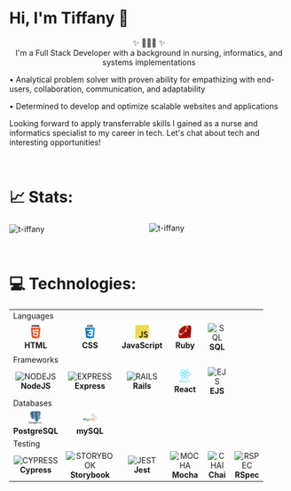 # Hi, I'm Tiffany 👋  

<!--
**t-iffany/t-iffany** is a ✨ _special_ ✨ repository because its `README.md` (this file) appears on your GitHub profile.

https://docs.github.com/en/get-started/writing-on-github/getting-started-with-writing-and-formatting-on-github/quickstart-for-writing-on-github

<picture>
 <source media="(prefers-color-scheme: dark)" srcset="YOUR-DARKMODE-IMAGE">
 <source media="(prefers-color-scheme: light)" srcset="YOUR-LIGHTMODE-IMAGE">
 <img alt="YOUR-ALT-TEXT" src="YOUR-DEFAULT-IMAGE">
</picture>

Here are some ideas to get you started:

- 🔭 I’m currently working on ...
- 🌱 I’m currently learning ...
- 👯 I’m looking to collaborate on ...
- 🤔 I’m looking for help with ...
- 💬 Ask me about ...
- 📫 How to reach me: ...
- 😄 Pronouns: ...
- ⚡ Fun fact: ...
-->

<p align="center">
✨ 👩🏻‍💻 ✨
<br>
I'm a Full Stack Developer with a background in nursing, informatics, and systems implementations
</p>
• Analytical problem solver with proven ability for empathizing with end-users, collaboration, communication, and adaptability

• Determined to develop and optimize scalable websites and applications

Looking forward to apply transferrable skills I gained as a nurse and informatics specialist to my career in tech. Let's chat about tech and interesting opportunities!

<br>

# 📈 Stats:
<p align="left">
  <img align="center" src="https://github-readme-stats.vercel.app/api/top-langs?username=t-iffany&langs_count=14&hide=yacc,cmake&show_icons=true&locale=en&layout=compact" width="45%" alt="t-iffany"/> 
  <img align="right" src="https://github-readme-stats.vercel.app/api?username=t-iffany&show_icons=true&locale=en" width="50%" alt="t-iffany" />  
</p>

<br>

 # 💻 Technologies:

<!-- <details>
<summary>My Top Tech Stacks</summary>

|           |
|-----------|
| JavaScript|
| React     |
| Node.js   |
| SQL       |
| Ruby      |
| HTML      |
| CSS       |

</details> -->

<table>  
  <tr>
    <td align="left" width="10">Languages</td>
  </tr>
  <tr>
    <td align="center" height="20" width="10">
      <img
        src="https://raw.githubusercontent.com/devicons/devicon/master/icons/html5/html5-original-wordmark.svg"
        width="25"
        height="25"
        alt="HTML"
      />
      <br /><strong>HTML</strong>
    </td>
    <td align="center" height="20" width="10">
      <img
        src="https://raw.githubusercontent.com/devicons/devicon/master/icons/css3/css3-original-wordmark.svg"
        width="25"
        height="25"
        alt="CSS"
      />
      <br /><strong>CSS</strong>
    </td>
    <td align="center" height="20" width="10">
      <img
        src="https://raw.githubusercontent.com/devicons/devicon/master/icons/javascript/javascript-original.svg"
        width="25"
        height="25"
        alt="JAVASCRIPT"
      />
      <br /><strong>JavaScript</strong>
    </td>
    <td align="center" height="20" width="20">
      <img
        src="https://raw.githubusercontent.com/devicons/devicon/master/icons/ruby/ruby-original.svg"
        width="25"
        height="25"
        alt="RUBY"
      />
      <br /><strong>Ruby</strong>
    </td>
    <td align="center" height="20" width="20">
      <img
        src="https://cdn-icons-png.flaticon.com/512/2772/2772165.png"
        width="25"
        height="25"
        alt="SQL"
      />
      <br /><strong>SQL</strong>
    </td>
  </tr>

  <tr>
    <td align="left" width="10">Frameworks</td>
  </tr>
  <tr>
    <td align="center" height="20" width="20">
      <img
        src="https://cdn.freebiesupply.com/logos/large/2x/nodejs-icon-logo-png-transparent.png"
        width="25"
        height="25"
        alt="NODEJS"
      />
      <br /><strong>NodeJS</strong>
    </td>
    <td align="center" height="20" width="20">
      <img
        src="https://jsurt.github.io/jacks-portfolio/images/color-express-icon%20(1).png"
        width="25"
        height="25"
        alt="EXPRESS"
      />
      <br /><strong>Express</strong>
    </td>
    <td align="center" height="20" width="20">
      <img
        src="https://cdn.iconscout.com/icon/free/png-256/rails-3521664-2945108.png"
        width="25"
        height="25"
        alt="RAILS"
      />
      <br /><strong>Rails</strong>
    </td>
    <td align="center" height="20" width="20">
      <img
        src="https://raw.githubusercontent.com/devicons/devicon/master/icons/react/react-original-wordmark.svg"
        width="25"
        height="25"
        alt="REACT"
      />
      <br /><strong>React</strong>
    </td>
    <!-- <td align="center" height="20" width="20">
      <img
        src="https://i.dlpng.com/static/png/7044160_preview.png"
        width="25"
        height="25"
        alt="JQUERY"
      />
      <br /><strong>jQuery</strong>
    </td> -->
    <td align="center" height="20" width="20">
      <img
        src="https://pbs.twimg.com/profile_images/833789473376854018/skScegH6_400x400.jpg"
        width="25"
        height="25"
        alt="EJS"
      />
      <br /><strong>EJS</strong>
    </td>
  </tr>

  <tr>
    <td align="left" width="10">Databases</td>
  </tr>
  <tr>
    <td align="center" height="20" width="20">
        <img
          src="https://raw.githubusercontent.com/devicons/devicon/master/icons/postgresql/postgresql-original-wordmark.svg"
          width="25"
          height="25"
          alt="POSTGRESQL"
        />
        <br /><strong>PostgreSQL</strong>
      </td>
      <td align="center" height="20" width="20">
        <img
          src="https://raw.githubusercontent.com/devicons/devicon/master/icons/mysql/mysql-original-wordmark.svg"
          width="25"
          height="25"
          alt="MYSQL"
        />
        <br /><strong>mySQL</strong>
      </td>     
  </tr>

  <tr>
    <td align="left" width="10">Testing</td>
  </tr>
  <tr>
    <td align="center" height="20" width="20">
      <img
        src="https://raw.githubusercontent.com/simple-icons/simple-icons/6e46ec1fc23b60c8fd0d2f2ff46db82e16dbd75f/icons/cypress.svg"
        width="25"
        height="25"
        alt="CYPRESS"
      />
      <br /><strong>Cypress</strong>
    </td>
    <td align="center" height="20" width="20">
      <img
        src="https://icons.veryicon.com/png/o/business/vscode-program-item-icon/storybook.png"
        width="25"
        height="25"
        alt="STORYBOOK"
      />
      <br /><strong>Storybook</strong>
    </td>
    <td align="center" height="20" width="20">
      <img
        src="https://www.vectorlogo.zone/logos/jestjsio/jestjsio-icon.svg"
        width="25"
        height="25"
        alt="JEST"
      />
      <br /><strong>Jest</strong>
    </td>
    <td align="center" height="20" width="20">
      <img
        src="https://www.vectorlogo.zone/logos/mochajs/mochajs-icon.svg"
        width="25"
        height="25"
        alt="MOCHA"
      />
      <br /><strong>Mocha</strong>
    </td>
    <td align="center" height="20" width="20">
      <img
        src="https://p7.hiclipart.com/preview/626/247/761/mocha-javascript-node-js-test-driven-development-assertion-chai-sheng.jpg"
        width="25"
        height="25"
        alt="CHAI"
      />
      <br /><strong>Chai</strong>
    </td>
    <td align="center" height="20" width="20">
      <img
        src="https://cbabhusal.files.wordpress.com/2015/12/812ab30c5723956adcf8c1bbaf23e471143e1934.png"
        width="25"
        height="25"
        alt="RSPEC"
      />
      <br /><strong>RSpec</strong>
    </td>
  </tr>  
